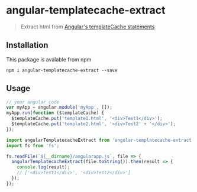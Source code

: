 # angular-templatecache-extract

>Extract html from [Angular's templateCache statements](https://docs.angularjs.org/api/ng/service/$templateCache).

## Installation

This package is avalable from npm

    npm i angular-templatecache-extract --save

## Usage

```js
// your angular code
var myApp = angular.module('myApp', []);
myApp.run(function ($templateCache) {
  $templateCache.put('template1.html', '<div>Test1</div>');
  $templateCache.put('template2.html', '<div>Test2' + '</div>');
});
```

```js
import angularTemplatecacheExtract from 'angular-templatecache-extract';
import fs from 'fs';

fs.readFile(`${__dirname}/angularapp.js`, file => {
  angularTemplatecacheExtract(file.toString()).then(result => {
    console.log(result);
    // ['<div>Test1</div>', '<div>Test2</div>']
  });
});
```
